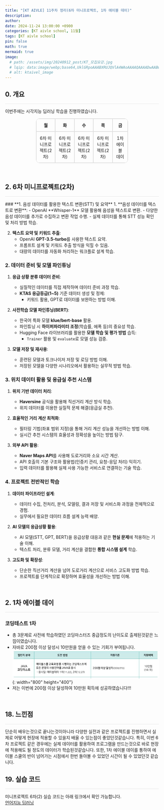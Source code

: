 ```yaml
---
title: "[KT AIVLE] 11주차 정리(6차 미니프로젝트, 1차 에이블 데이)"
description: 
author:
date: 2024-11-24 13:00:00 +0900
categories: [KT aivle school, 11월]
tags: [KT aivle school]
pin: false
math: true
mermaid: true
image:
  # path: /assets/img/20240912_post/KT_모집요강.jpg
  # lqip: data:image/webp;base64,UklGRpoAAABXRUJQVlA4WAoAAAAQAAAADwAABwAAQUxQSDIAAAARL0AmbZurmr57yyIiqE8oiG0bejIYEQTgqiDA9vqnsUSI6H+oAERp2HZ65qP/VIAWAFZQOCBCAAAA8AEAnQEqEAAIAAVAfCWkAALp8sF8rgRgAP7o9FDvMCkMde9PK7euH5M1m6VWoDXf2FkP3BqV0ZYbO6NA/VFIAAAA
  # alt: ktaivel_image
---
```



## **0. 개요**
<hr style="height: 0.5px; background-color: rgba(0, 0, 0, .1); border: none;" /> 

이번주에는 시각지능 딥러닝 학습을 진행하였습니다.


<div align="center">
  <table border="1" cellspacing="0" cellpadding="10" style="border-collapse: separate; border-radius: 12px; overflow: hidden; text-align: center; width: 60%; border: 1px solid #ddd;">
    <tr>
      <th style="border: 1px solid #ddd; padding: 10px;">월</th>
      <th style="border: 1px solid #ddd; padding: 10px;">화</th>
      <th style="border: 1px solid #ddd; padding: 10px;">수</th>
      <th style="border: 1px solid #ddd; padding: 10px;">목</th>
      <th style="border: 1px solid #ddd; padding: 10px;">금</th>
    </tr>
    <tr>
      <td colspan="1" style="border: 1px solid #ddd; padding: 10px;">6차 미니프로젝트(2차)</td>
      <td colspan="1" style="border: 1px solid #ddd; padding: 10px;">6차 미니프로젝트(2차)</td>
      <td colspan="1" style="border: 1px solid #ddd; padding: 10px;">6차 미니프로젝트(2차)</td>
      <td colspan="1" style="border: 1px solid #ddd; padding: 10px;">6차 미니프로젝트(2차)</td>
      <td colspan="1" style="border: 1px solid #ddd; padding: 10px;">1차 에이블 데이</td>
    </tr>
  </table>
</div>


<br>

## **2. 6차 미니프로젝트(2차)**
<hr style="height: 0.5px; background-color: rgba(0, 0, 0, .1); border: none;" /> 
### **1. 음성 데이터를 활용한 텍스트 변환(STT) 및 요약**
1. **음성 데이터를 텍스트로 변환**:
   - OpenAI **Whisper-1** 모델 활용해 음성을 텍스트로 변환.
   - 다양한 음성 데이터를 추가로 수집하고 변환 작업 수행.
   - 실제 데이터를 통해 STT 성능 확인 및 처리 방법 학습.

2. **텍스트 요약 및 키워드 추출**:
   - OpenAI **GPT-3.5-turbo**를 사용한 텍스트 요약.
   - 프롬프트 설계 및 키워드 추출 방식을 익힐 수 있음.
   - 대량의 데이터를 자동화 처리하는 워크플로 설계 학습.

### **2. 데이터 준비 및 모델 파인튜닝**
1. **응급 상황 분류 데이터 준비**:
   - 실질적인 데이터를 직접 제작하며 데이터 준비 과정 학습.
   - **KTAS 응급등급(1~5)** 기준 데이터 생성 및 정제:
     - 키워드 활용, GPT로 데이터를 보완하는 방법 이해.

2. **사전학습 모델 파인튜닝(BERT)**:
   - 한국어 특화 모델 **klue/bert-base** 활용.
   - 파인튜닝 시 **하이퍼파라미터 조정**(학습률, 에폭 등)의 중요성 학습.
   - Hugging Face 라이브러리를 활용한 **모델 학습 및 평가 방법** 습득:
     - `Trainer` 활용 및 `evaluate`로 모델 성능 검증.

3. **모델 저장 및 재사용**:
   - 훈련된 모델과 토크나이저 저장 및 로딩 방법 이해.
   - 저장된 모델을 다양한 시나리오에서 활용하는 실무적 방법 학습.

### **3. 위치 데이터 활용 및 응급실 추천 시스템**
1. **위치 기반 데이터 처리**:
   - **Haversine** 공식을 활용해 직선거리 계산 방식 학습.
   - 위치 데이터를 이용한 실질적 문제 해결(응급실 추천).

2. **효율적인 거리 계산 최적화**:
   - 필터링 기법(좌표 범위 지정)을 통해 거리 계산 성능을 개선하는 방법 이해.
   - 실시간 추천 시스템의 효율성과 정확성을 높이는 방법 탐구.

3. **외부 API 활용**:
   - **Naver Maps API**를 사용해 도로거리와 소요 시간 계산.
   - API 호출의 기본 구조와 활용법(인증키 관리, 요청-응답 처리) 익히기.
   - 입력 데이터를 활용해 실제 사용 가능한 서비스로 연결하는 기술 학습.

### **4. 프로젝트 전반적인 학습**
1. **데이터 파이프라인 설계**:
   - 데이터 수집, 전처리, 분석, 모델링, 결과 저장 및 서비스화 과정을 전체적으로 경험.
   - 실무에서 필요한 데이터 흐름 설계 능력 배양.

2. **AI 모델의 응급상황 활용**:
   - AI 모델(STT, GPT, BERT)을 응급상황 대응과 같은 **현실 문제**에 적용하는 기술 이해.
   - 텍스트 처리, 분류 모델, 거리 계산을 결합한 **통합 시스템 설계** 학습.

3. **고도화 및 확장성**:
   - 단순한 직선거리 계산을 넘어 도로거리 계산으로 서비스 고도화 방법 학습.
   - 프로젝트를 단계적으로 확장하며 효율성을 개선하는 방법 이해.

<br>

## **2. 1차 에이블 데이**
<hr style="height: 0.5px; background-color: rgba(0, 0, 0, .1); border: none;" /> 

### 코딩테스트 1차
- 총 3문제로 사전에 학습하였던 코딩마스터즈 중급정도의 난이도로 출제된것같은 느낌이였습니다.
- 자바로 200점 이상 달성시 10만원을 얻을 수 있는 기회가 부여됩니다.
![Desktop View](/assets/img/20241124_post/java.JPG){: width="800" height="400"}
- 저는 이번에 200점 이상 달성하여 10만원 획득에 성공하였습니다!!!

<br>

## **18. 느낀점**
<hr style="height: 0.5px; background-color: rgba(0, 0, 0, .1); border: none;" /> 
단순히 배우는것으로 끝나는것이아니라 다양한 실전과 같은 프로젝트를 진행하면서 실제로 어떻게 현장에 적용할 수 있을지 배울 수 있는점이 좋았던것같습니다.
특히, 이번 6차 프로젝트 같은 경우에는 실제 데이터를 활용하여 프로그램을 만드는것으로 바로 현장에 적용해도 될 정도의 데이터가 학습된것같습니다.
또한, 1차 에이블 데이를 통하여 에이블 스쿨의 반이 넘어가는 시점에서 한번 돌아볼 수 있었던 시간이 될 수 있었던것 같습니다.

<br>

## **19. 실습 코드**
<hr style="height: 0.5px; background-color: rgba(0, 0, 0, .1); border: none;" /> 

미니프로젝트 6차(2) 실습 코드는 아래 링크에서 확인 가능합니다.    
[언어지능 딥러닝](https://github.com/Lucky-SeoYounghyun/kt_aivle/tree/main/mini_project_06_02)
